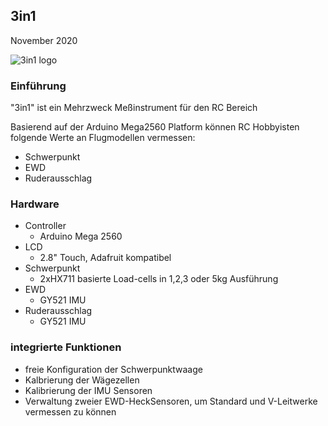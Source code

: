 ## 3in1
November 2020

![3in1 logo](https://github.com/strgaltdel/3in1/img/3in1_Logo.png)


### Einführung

"3in1" ist ein Mehrzweck Meßinstrument für den RC Bereich

Basierend auf der Arduino Mega2560 Platform können RC Hobbyisten folgende Werte an Flugmodellen vermessen:

  * Schwerpunkt
  * EWD
  * Ruderausschlag


  
### Hardware
  
  * Controller
	* Arduino Mega 2560 
  * LCD
	* 2.8" Touch, Adafruit kompatibel
  * Schwerpunkt
	* 2xHX711 basierte Load-cells in 1,2,3 oder 5kg Ausführung
  * EWD
	* GY521 IMU
  * Ruderausschlag
  	* GY521 IMU
  
  
  
### integrierte Funktionen

  * freie Konfiguration der Schwerpunktwaage
  * Kalbrierung der Wägezellen
  * Kalibrierung der IMU Sensoren
  * Verwaltung zweier EWD-HeckSensoren, um Standard und V-Leitwerke vermessen zu können 





